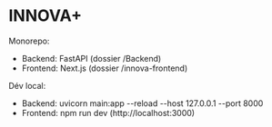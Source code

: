 # INNOVA+

Monorepo:
- Backend: FastAPI (dossier /Backend)
- Frontend: Next.js (dossier /innova-frontend)

Dév local:
- Backend: uvicorn main:app --reload --host 127.0.0.1 --port 8000
- Frontend: npm run dev (http://localhost:3000)
